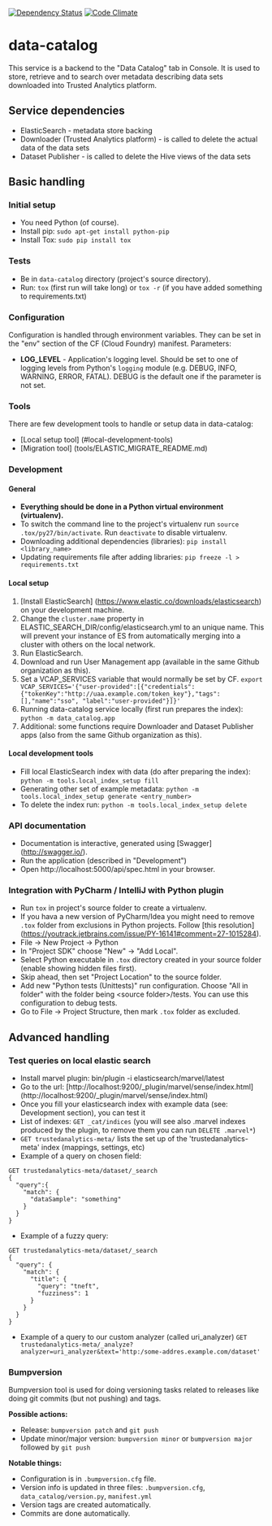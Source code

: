 [![Dependency Status](https://gemnasium.com/trustedanalytics/data-catalog.svg)](https://gemnasium.com/trustedanalytics/data-catalog)
[![Code Climate](https://codeclimate.com/repos/55e2d6926956804af0000d98/badges/f9159de81b7021f7b648/gpa.svg)](https://codeclimate.com/repos/55e2d6926956804af0000d98/feed)

data-catalog
============

This service is a backend to the "Data Catalog" tab in Console.
It is used to store, retrieve and to search over metadata describing data sets downloaded into Trusted Analytics platform.

## Service dependencies
* ElasticSearch - metadata store backing
* Downloader (Trusted Analytics platform) - is called to delete the actual data of the data sets
* Dataset Publisher - is called to delete the Hive views of the data sets

## Basic handling

### Initial setup
* You need Python (of course).
* Install pip: `sudo apt-get install python-pip`
* Install Tox: `sudo pip install tox`

### Tests
* Be in `data-catalog` directory (project's source directory).
* Run: `tox` (first run will take long) or `tox -r` (if you have added something to requirements.txt)

### Configuration
Configuration is handled through environment variables. They can be set in the "env" section of the CF (Cloud Foundry) manifest.
Parameters:
* **LOG_LEVEL** - Application's logging level. Should be set to one of logging levels from Python's `logging` module (e.g. DEBUG, INFO, WARNING, ERROR, FATAL). DEBUG is the default one if the parameter is not set.

### Tools
There are few development tools to handle or setup data in data-catalog:
* [Local setup tool] (#local-development-tools)
* [Migration tool] (tools/ELASTIC_MIGRATE_README.md)

### Development

#### General
* **Everything should be done in a Python virtual environment (virtualenv).**
* To switch the command line to the project's virtualenv run `source .tox/py27/bin/activate`. Run `deactivate` to disable virtualenv.
* Downloading additional dependencies (libraries): `pip install <library_name>`
* Updating requirements file after adding libraries: `pip freeze -l > requirements.txt`

#### Local setup
1. [Install ElasticSearch] (https://www.elastic.co/downloads/elasticsearch) on your development machine.
1. Change the `cluster.name` property in ELASTIC_SEARCH_DIR/config/elasticsearch.yml to an unique name. This will prevent your instance of ES from automatically merging into a cluster with others on the local network.
1. Run ElasticSearch.
1. Download and run User Management app (available in the same Github organization as this).
1. Set a VCAP_SERVICES variable that would normally be set by CF.
```export VCAP_SERVICES='{"user-provided":[{"credentials":{"tokenKey":"http://uaa.example.com/token_key"},"tags":[],"name":"sso", "label":"user-provided"}]}'```
1. Running data-catalog service locally (first run prepares the index): `python -m data_catalog.app`
1. Additional: some functions require Downloader and Dataset Publisher apps (also from the same Github organization as this).

#### Local development tools
* Fill local ElasticSearch index with data (do after preparing the index): `python -m tools.local_index_setup fill`
* Generating other set of example metadata: `python -m tools.local_index_setup generate <entry_number>`
* To delete the index run: `python -m tools.local_index_setup delete`


### API documentation
* Documentation is interactive, generated using [Swagger] (http://swagger.io/).
* Run the application (described in "Development")
* Open http://localhost:5000/api/spec.html in your browser.

### Integration with PyCharm / IntelliJ with Python plugin
* Run `tox` in project's source folder to create a virtualenv.
* If you hava a new version of PyCharm/Idea you might need to remove `.tox` folder from exclusions in Python projects. Follow [this resolution] (https://youtrack.jetbrains.com/issue/PY-16141#comment=27-1015284).
* File -> New Project -> Python
* In "Project SDK" choose "New" -> "Add Local".
* Select Python executable in `.tox` directory created in your source folder (enable showing hidden files first).
* Skip ahead, then set "Project Location" to the source folder.
* Add new "Python tests (Unittests)" run configuration. Choose "All in folder" with the folder being &lt;source folder&gt;/tests. You can use this configuration to debug tests.
* Go to File -> Project Structure, then mark `.tox` folder as excluded.

## Advanced handling

### Test queries on local elastic search
* Install marvel plugin: bin/plugin -i elasticsearch/marvel/latest
* Go to the url: [http://localhost:9200/_plugin/marvel/sense/index.html] (http://localhost:9200/_plugin/marvel/sense/index.html)
* Once you fill your elasticsearch index with example data (see: Development section), you can test it
* List of indexes: `GET _cat/indices` (you will see also .marvel indexes produced by the plugin, to remove them you can run `DELETE .marvel*`)
* `GET trustedanalytics-meta/` lists the set up of the 'trustedanalytics-meta' index (mappings, settings, etc)
* Example of a query on chosen field:
```
GET trustedanalytics-meta/dataset/_search
{
  "query":{
    "match": {
      "dataSample": "something"
    }
  }
}
```
* Example of a fuzzy query:
```
GET trustedanalytics-meta/dataset/_search
{
  "query": {
    "match": {
      "title": {
        "query": "tneft",
        "fuzziness": 1
      }
    }
  }
}
```
* Example of a query to our custom analyzer (called uri_analyzer)
`GET trustedanalytics-meta/_analyze?analyzer=uri_analyzer&text='http:/some-addres.example.com/dataset'`

### Bumpversion
Bumpversion tool is used for doing versioning tasks related to releases like doing git commits (but not pushing) and tags.

**Possible actions:**
* Release: `bumpversion patch` and `git push`
* Update minor/major version: `bumpversion minor` or `bumpversion major` followed by `git push`

**Notable things:**
* Configuration is in `.bumpversion.cfg` file.
* Version info is updated in three files: `.bumpversion.cfg`, `data_catalog/version.py`, `manifest.yml`
* Version tags are created automatically.
* Commits are done automatically.
